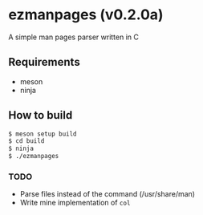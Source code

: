 # ezmanpages (v0.2.0a)
A simple man pages parser written in C

## Requirements
- meson
- ninja

## How to build
``` bash
$ meson setup build
$ cd build
$ ninja
$ ./ezmanpages
```

### TODO
- Parse files instead of the command (/usr/share/man)
- Write mine implementation of `col`

